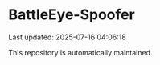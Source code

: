 # BattleEye-Spoofer

Last updated: 2025-07-16 04:06:18

This repository is automatically maintained.
